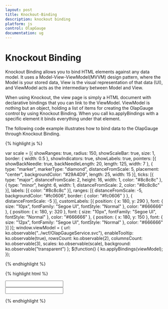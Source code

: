 ```yaml
---
layout: post
title: Knockout-Binding
description: knockout binding
platform: js
control: OlapGauge
documentation: ug
---
```


# Knockout Binding

Knockout Binding allows you to bind HTML elements against any data model. It uses a Model-View-ViewModel(MVVM) design pattern, where the Model is your stored data, View is the visual representation of that data (UI), and ViewModel acts as the intermediary between Model and View.

When using Knockout, the view page is simply a HTML document with declarative bindings that you can link to the ViewModel. ViewModel is nothing but an object, holding a list of items for creating the OlapGauge control by using Knockout Binding. When you call ko.applyBindings with a specific element it binds everything under that element.

The following code example illustrates how to bind data to the OlapGauge through Knockout Binding.

{% highlight js %}

var scale = [{
    showRanges: true,
    radius: 150,
    showScaleBar: true,
    size: 1,
    border: {
        width: 0.5
    },
    showIndicators: true,
    showLabels: true,
    pointers: [{
        showBackNeedle: true,
        backNeedleLength: 20,
        length: 125,
        width: 7
    }, {
        type: "marker",
        markerType: "diamond",
        distanceFromScale: 5,
        placement: "center",
        backgroundColor: "#29A4D9",
        length: 25,
        width: 15
    }],
    ticks: [{
        type: "major",
        distanceFromScale: 2,
        height: 16,
        width: 1,
        color: "#8c8c8c"
    }, {
        type: "minor",
        height: 6,
        width: 1,
        distanceFromScale: 2,
        color: "#8c8c8c"
    }],
    labels: [{
        color: "#8c8c8c"
    }],
    ranges: [{
        distanceFromScale: -5,
        backgroundColor: "#fc0606",
        border: {
            color: "#fc0606"
        }
    }, {
        distanceFromScale: -5
    }],
    customLabels: [{
        position: {
            x: 180,
            y: 290
        },
        font: {
            size: "10px",
            fontFamily: "Segoe UI",
            fontStyle: "Normal"
        },
        color: "#666666"
    }, {
        position: {
            x: 180,
            y: 320
        },
        font: {
            size: "10px",
            fontFamily: "Segoe UI",
            fontStyle: "Normal"
        },
        color: "#666666"
    }, {
        position: {
            x: 180,
            y: 150
        },
        font: {
            size: "12px",
            fontFamily: "Segoe UI",
            fontStyle: "Normal"
        },
        color: "#666666"
    }]
}];
window.viewModel = {
    url: ko.observable("../wcf/OlapGaugeService.svc"),
    enableTooltip: ko.observable(true),
    rowsCount: ko.observable(2),
    columnsCount: ko.observable(3),
    scales: ko.observable(scale),
    background: ko.observable("transparent")
};
$(function() {
    ko.applyBindings(viewModel);
});

{% endhighlight %}

{% highlight html %}

<div id="OlapGauge" data-bind="ejOlapGauge: { url: url, enableTooltip: enableTooltip, backgroundColor: background, scales: scales, rowsCount: rowsCount, columnsCount: columnsCount, load: 'loadGaugeTheme'}" />

<div>
    <input type="text" value="" data-bind="ejNumericTextbox: {value:rowsCount, minValue: 1 ,maxValue:3, width: '100px' }" data-bind="value:rowsCount" />
</div>

<div>
    <input type="text" value="" data-bind="ejNumericTextbox: {value:columnsCount, minValue: 1 ,maxValue:3, width: '100px' }" data-bind="value:columnsCount" />
</div>
					
{% endhighlight %}


